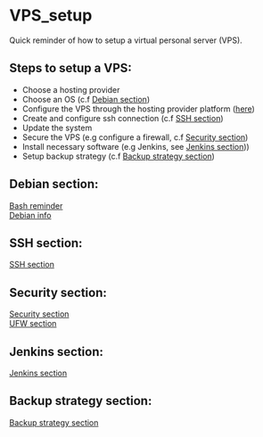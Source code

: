 # VPS_setup

Quick reminder of how to setup a virtual personal server (VPS).

## Steps to setup a VPS:

* Choose a hosting provider
* Choose an OS (c.f [Debian section](#debian-section))
* Configure the VPS through the hosting provider platform ([here](https://help.ovhcloud.com/csm/fr-vps-getting-started?id=kb_article_view&sysparm_article=KB0047736))
* Create and configure ssh connection (c.f [SSH section](#ssh-section))
* Update the system
* Secure the VPS (e.g configure a firewall, c.f [Security section](#security-section))
* Install necessary software (e.g Jenkins, see [Jenkins section](#jenkins-section)))
* Setup backup strategy (c.f [Backup strategy section](#backup-strategy-section))

## Debian section:

[Bash reminder](Bash_reminder.md)  
[Debian info](Debian_info.md)  

## SSH section:

[SSH section](SSH_section.md)

## Security section:

[Security section](Security_section.md)  
[UFW section](UFW_section.md)

## Jenkins section:

[Jenkins section](Jenkins_section.md)

## Backup strategy section:

[Backup strategy section](Backup_strategy_section.md)
